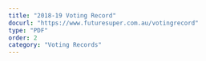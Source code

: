 ```yaml
---
title: "2018-19 Voting Record"
docurl: "https://www.futuresuper.com.au/votingrecord"
type: "PDF"
order: 2
category: "Voting Records"
---
```


